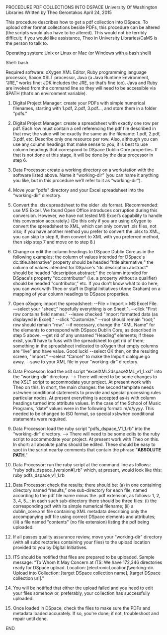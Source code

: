 PROCEDURE
PDF COLLECTIONS INTO DSPACE
University Of Washington Libraries
Written by Theo Gerontakos
April 24, 2015

This procedure describes how to get a pdf collection into DSpace. To upload other format collections beside PDFs, this procedure can be altered (the scripts would also have to be altered). This would not be terribly difficult; if you would like assistance, Theo in University Libraries/CaMS is the person to talk to.

Operating system: Unix or Linux or Mac (or Windows with a bash shell)

Shell: bash

Required software: oXygen XML Editor, Ruby programming language processor, Saxon XSLT processor, Java (a Java Runtime Environment, “JRE,” works fine; JDK includes the JRE, so that’s fine too). Java and Ruby are invoked from the command line so they will need to be accessible via $PATH (that’s an environment variable).

1. Digital Project Manager: create your PDFs with simple numerical filenames, starting with 1.pdf, 2.pdf, 3.pdf..., and store them in a folder "pdfs."


2. Digital Project Manager: create a spreadsheet with exactly one row per pdf. Each row must contain a cell referencing the pdf file described in that row; the value will be exactly the same as the filename: 1.pdf, 2.pdf, 3.pdf, etc. Describe only one resource per row. Also, although you can use any column headings that make sense to you, it is best to use column headings that correspond to DSpace Dublin Core properties. If that is not done at this stage, it will be done by the data processor in step 6.


3. Data Processor: create a working directory on a workstation with the software listed above. Name it “working-dir” (you can name it anything you like, but in this procedure we’ll refer to it as “working-dir”).


4. Move your "pdfs" directory and your Excel spreadsheet into the “working-dir“ directory.


5. Convert the .xlsx spreadsheet to the older .xls format. (Recommended: use MS Excel. We found Open Office introduces corruption during this conversion. However, we have not tested MS Excel’s capability to handle this conversion accurately.) (Do this only if you are using oXygen to convert the spreadsheet to XML, which can only convert .xls files, not xlsx; if you have another method you prefer to convert the .xlsx to XML, you can skip to step 6, then convert to XML with you preferred method, then skip step 7 and move on to step 8.) 


6. Change or edit the column headings to DSpace Dublin Core as in the following examples: the column of values intended for DSpace's dc.title.alternative" property should be headed "title.alternative;" the column of values intended for DSpace's "dc.description.abstract" should be headed "description.abstract;" the column intended for DSpace's property "dc.contributor" (i.e. a property without a qualifier) should be headed "contributor,” etc. If you don’t know what to do here, you can work with Theo or staff in Digital Initiatives (Anne Graham) on a mapping of your column headings to DSpace properties.


7. Open oXygen; import the spreadsheet:
--File > Import > MS Excel File.
—select your "sheet;" hopefully everything is on Sheet 1.
--click "First row contains field names.”
--leave checked "Import formatted data (as displayed in Excel).”
--click "Customize.”
--root should remain "root;" row should remain "row."
--if necessary, change the "XML Name" for the elements to correspond with DSpace Dublin Core, as described in step 5 above. 
--get rid of any unnamed “Heading” elements; if these exist, you’ll have to fuss with the spreadsheet to get rid of them; something in the spreadsheet indicated to oXygen that empty columns are “live” and have value. Good luck!
--select OK then, on the resulting screen, "Import.”
--select “Cancel” to make the Import dialogue go away.
--save to your XML file in your “working-dir” directory.


8. Data Processor: load the xslt script “excelXML2dspaceXML_v1_1.xsl" into the “working-dir“ directory. —> There will need to be some changes to the XSLT script to accommodate your project. At present work with Theo on this. In short, the main changes: the second template needs xsl:when conditional statements to provide and special processing rules particular nodes. At present everything is accepted as-is with column headings turned into attribute values. In the case of the School of Music Programs, “date” values were in the following format: m/d/yyyy. This needed to be changed to ISO format, so special xsl:when conditional statements were required.

9. Data Processor: load the ruby script "pdfs_dspace_V1_1.rb" into the “working-dir“ directory. —> There will need to be some edits to the ruby script to accommodate your project. At present work with Theo on this. In short: all absolute paths should be edited. These should be easy to spot in the script nearby comments that contain the phrase “**ABSOLUTE PATH**.”


10. Data Processor: run the ruby script at the command line as follows: "ruby pdfs_dspace_[version#].rb" which, at present, would look like this: ruby pdfs_dspace_v1_1.rb


11. Data Processor: check the results; there should be: (a) in one containing directory named “results,” one sub-directory for each file, named according to the pdf file name minus the .pdf extension, as follows: 1, 2, 3, 4, 5…; in each such sub-directory there should be three files: (i) the corresponding pdf with its simple numerical filename; (ii) a dublin_core.xml file containing XML metadata describing only the accompanying pdf file using correct DSpace elements and attributes; (iii) a file named "contents" (no file extension) listing the pdf being uploaded.


12. If all passes quality assurance review, move your “working-dir” directory (with all subdirectories containing your files) to the upload location provided to you by Digital Initiatives.


13. ITS should be notified that files are prepared to be uploaded. Sample message: “To Whom It May Concern at ITS: We have 172,346 directories ready for DSpace upload. Location: \[electronicLocation]\working-dir. Upload into Collection: [target DSpace collection name], [target DSpace collection uri].”


14. You will be notified that either the upload failed and you need to edit your files somehow or, preferably, your collection has successfully uploaded.


15. Once loaded in DSpace, check the files to make sure the PDFs and metadata loaded accurately. If so, you're done; if not, troubleshoot and repair until done.

END
